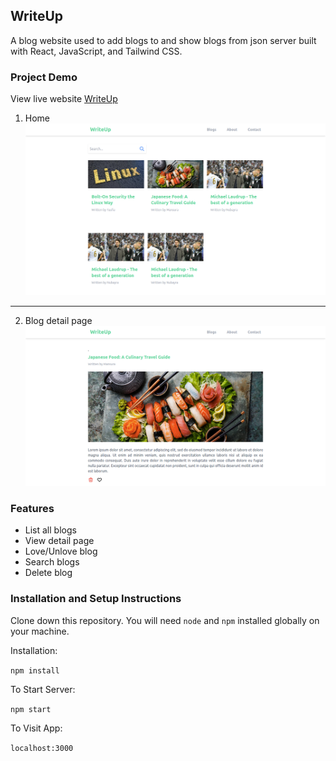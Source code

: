 ## WriteUp  
 A blog website used to add blogs to and show blogs from json server built with React, JavaScript, and Tailwind CSS.

### Project Demo

View live website [WriteUp](http://tasfiaislam.github.io/react-blog)

1. Home
![Home](screenshots/Home1.png)
---
2. Blog detail page
![Blog Detail](screenshots/BlogDetail1.png)

### Features
- List all blogs
- View detail page
- Love/Unlove blog
- Search blogs
- Delete blog

### Installation and Setup Instructions

Clone down this repository. You will need `node` and `npm` installed globally on your machine.  

Installation:

`npm install`  

To Start Server:

`npm start`  

To Visit App:

`localhost:3000`  




